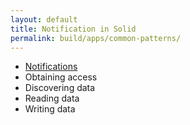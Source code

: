 ```yaml
---
layout: default
title: Notification in Solid
permalink: build/apps/common-patterns/
---
```


- [Notifications](01_notification)
- Obtaining access
- Discovering data
- Reading data
- Writing data
